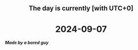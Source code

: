 <h2 align=center>The day is currently [with UTC+0]</h2>
<h1 align=center><!--TIME BEGIN-->2024-09-07<!--TIME END--></h1>
<h5>Made by a bored guy</h5>
